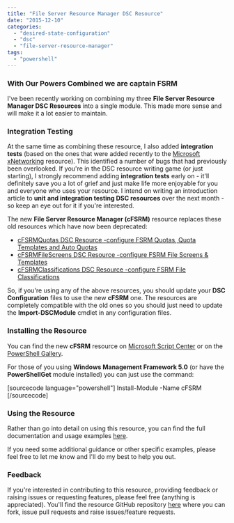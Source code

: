 ```yaml
---
title: "File Server Resource Manager DSC Resource"
date: "2015-12-10"
categories: 
  - "desired-state-configuration"
  - "dsc"
  - "file-server-resource-manager"
tags: 
  - "powershell"
---
```


### With Our Powers Combined we are captain FSRM

I've been recently working on combining my three **File Server Resource Manager DSC Resources** into a single module. This made more sense and will make it a lot easier to maintain.

### Integration Testing

At the same time as combining these resource, I also added **integration** **tests** (based on the ones that were added recently to the [Microsoft xNetworking](https://github.com/PowerShell/xNetworking/blob/dev/Tests/Integration/MSFT_xFirewall.Integration.Tests.ps1) resource). This identified a number of bugs that had previously been overlooked. If you're in the DSC resource writing game (or just starting), I strongly recommend adding **integration tests** early on - it'll definitely save you a lot of grief and just make life more enjoyable for you and everyone who uses your resource. I intend on writing an introduction article to **unit** **and integration testing DSC resources** over the next month - so keep an eye out for it if you're interested.

The new **File Server Resource Manager (cFSRM)** resource replaces these old resources which have now been deprecated:

- [cFSRMQuotas DSC Resource -configure FSRM Quotas, Quota Templates and Auto Quotas](https://gallery.technet.microsoft.com/scriptcenter/cFSRMFileScreens-DSC-402a7f85)
- [cFSRMFileScreens DSC Resource -configure FSRM File Screens & Templates](https://gallery.technet.microsoft.com/scriptcenter/cFSRMFileScreens-DSC-402a7f85)
- [cFSRMClassifications DSC Resource -configure FSRM File Classifications](https://gallery.technet.microsoft.com/scriptcenter/cFSRMClassifications-DSC-8ed89153)

So, if you're using any of the above resources, you should update your **DSC Configuration** files to use the new **cFSRM** one. The resources are completely compatible with the old ones so you should just need to update the **Import-DSCModule** cmdlet in any configuration files.

### Installing the Resource

You can find the new **cFSRM** resource on [Microsoft Script Center](https://gallery.technet.microsoft.com/scriptcenter/cFSRM-DSC-Resource-58c7e57f) or on the [PowerShell Gallery](https://www.powershellgallery.com/packages/cFSRM/).

For those of you using **Windows Management Framework 5.0** (or have the **PowerShellGet** module installed) you can just use the command:

\[sourcecode language="powershell"\] Install-Module -Name cFSRM \[/sourcecode\]

### Using the Resource

Rather than go into detail on using this resource, you can find the full documentation and usage examples [here](https://github.com/PlagueHO/cFSRM).

If you need some additional guidance or other specific examples, please feel free to let me know and I'll do my best to help you out.

### Feedback

If you're interested in contributing to this resource, providing feedback or raising issues or requesting features, please feel free (anything is appreciated). You'll find the resource GitHub repository [here](https://github.com/PlagueHO/cFSRM) where you can fork, issue pull requests and raise issues/feature requests.

